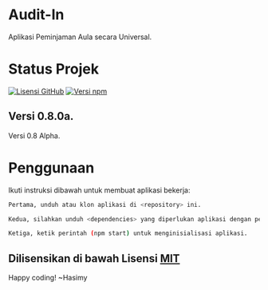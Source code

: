 # Audit-In

Aplikasi Peminjaman Aula secara Universal.

# Status Projek

[![Lisensi GitHub](https://img.shields.io/badge/License-MIT-yellow.svg)](https://raw.githubusercontent.com/hasimy-as/Audit-In/master/LICENSE)
[![Versi npm](https://img.shields.io/npm/v/npm.svg)](https://www.npmjs.com/)

## Versi 0.8.0a.

Versi 0.8 Alpha.

# Penggunaan

Ikuti instruksi dibawah untuk membuat aplikasi bekerja:

```sh
Pertama, unduh atau klon aplikasi di <repository> ini.

Kedua, silahkan unduh <dependencies> yang diperlukan aplikasi dengan perintah (npm install --save) di CLI anda.

Ketiga, ketik perintah (npm start) untuk menginisialisasi aplikasi.

```

## Dilisensikan di bawah Lisensi [MIT](https://raw.githubusercontent.com/hasimy-as/Audit-In/master/LICENSE)

Happy coding!
~Hasimy
